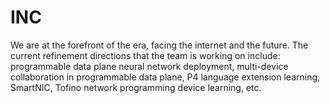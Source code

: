 # INC
We are at the forefront of the era, facing the internet and the future. The current refinement directions that the team is working on include: programmable data plane neural network deployment, multi-device collaboration in programmable data plane, P4 language extension learning, SmartNIC, Tofino network programming device learning, etc.

